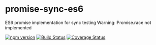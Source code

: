 # promise-sync-es6
ES6 promise implementation for sync testing
Warning: Promise.race not implemented

[![npm version](https://badge.fury.io/js/promise-sync-es6.svg)](https://badge.fury.io/js/promise-sync-es6)
[![Build Status](https://travis-ci.org/arvitaly/promise-sync-es6.svg?branch=master)](https://travis-ci.org/arvitaly/promise-sync-es6)
[![Coverage Status](https://coveralls.io/repos/github/arvitaly/promise-sync-es6/badge.svg?branch=master)](https://coveralls.io/github/arvitaly/promise-sync-es6?branch=master)